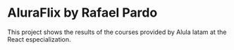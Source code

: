 # AluraFlix by Rafael Pardo

This project shows the results of the courses provided by Alula latam at the React especialization.



